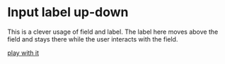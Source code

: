 # Input label up-down

This is a clever usage of field and label. The label here moves above the field and stays there while the user interacts with the field.

[play with it](https://ecorreia45.github.io/Before-Semicolon/inputLabelUp/)
